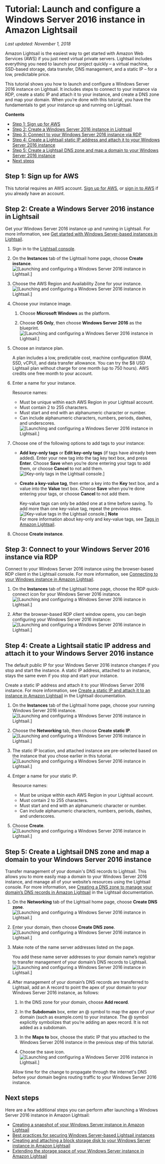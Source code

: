 # Tutorial: Launch and configure a Windows Server 2016 instance in Amazon Lightsail<a name="amazon-lightsail-tutorial-launching-and-configuring-windows-server-2016"></a>

 *Last updated: November 1, 2018* 

Amazon Lightsail is the easiest way to get started with Amazon Web Services \(AWS\) if you just need virtual private servers\. Lightsail includes everything you need to launch your project quickly – a virtual machine, SSD\-based storage, data transfer, DNS management, and a static IP – for a low, predictable price\.

This tutorial shows you how to launch and configure a Windows Server 2016 instance on Lightsail\. It includes steps to connect to your instance via RDP, create a static IP and attach it to your instance, and create a DNS zone and map your domain\. When you’re done with this tutorial, you have the fundamentals to get your instance up and running on Lightsail\.

**Contents**
+ [Step 1: Sign up for AWS](#tutorial-launching-and-configuring-windows-server-2016-sign-up-for-aws)
+ [Step 2: Create a Windows Server 2016 instance in Lightsail](#create-a-windows-server-instance)
+ [Step 3: Connect to your Windows Server 2016 instance via RDP](#connecting-to-your-instance-via-rdp)
+ [Step 4: Create a Lightsail static IP address and attach it to your Windows Server 2016 instance](#tutorial-launching-and-configuring-windows-server-2016-creating-a-lightsail-static-ip)
+ [Step 5: Create a Lightsail DNS zone and map a domain to your Windows Server 2016 instance](#tutorial-launching-and-configuring-windows-server-2016-creating-a-lightsail-static-ip)
+ [Next steps](#tutorial-launching-and-configuring-windows-server-2016-next-steps)

## Step 1: Sign up for AWS<a name="tutorial-launching-and-configuring-windows-server-2016-sign-up-for-aws"></a>

This tutorial requires an AWS account\. [Sign up for AWS](https://console.aws.amazon.com/console/home), or [sign in to AWS](https://console.aws.amazon.com/console/home) if you already have an account\.

## Step 2: Create a Windows Server 2016 instance in Lightsail<a name="create-a-windows-server-instance"></a>

Get your Windows Server 2016 instance up and running in Lightsail\. For more information, see [Get started with Windows Server\-based instances in Lightsail](get-started-with-windows-based-instances-in-lightsail.md)\.

1. Sign in to the [Lightsail console](https://lightsail.aws.amazon.com/)\.

1. On the **Instances** tab of the Lightsail home page, choose **Create instance**\.  
![\[Launching and configuring a Windows Server 2016 instance in Lightsail.\]](https://d9yljz1nd5001.cloudfront.net/en_us/a825044edce3b3cf14c8cdbea7367d2e/images/amazon-lamp-tutorial-01.png)

1. Choose the AWS Region and Availability Zone for your instance\.  
![\[Launching and configuring a Windows Server 2016 instance in Lightsail.\]](https://d9yljz1nd5001.cloudfront.net/en_us/a825044edce3b3cf14c8cdbea7367d2e/images/amazon-wordpress-tutorial-02.png)

1. Choose your instance image\.

   1. Choose **Microsoft Windows** as the platform\.

   1. Choose **OS Only**, then choose **Windows Server 2016** as the blueprint\.  
![\[Launching and configuring a Windows Server 2016 instance in Lightsail.\]](https://d9yljz1nd5001.cloudfront.net/en_us/a825044edce3b3cf14c8cdbea7367d2e/images/amazon-ws-tutorial-03.png)

1. Choose an instance plan\.

   A plan includes a low, predictable cost, machine configuration \(RAM, SSD, vCPU\), and data transfer allowance\. You can try the $8 USD Lightsail plan without charge for one month \(up to 750 hours\)\. AWS credits one free month to your account\.

1. Enter a name for your instance\.

   Resource names:
   + Must be unique within each AWS Region in your Lightsail account\.
   + Must contain 2 to 255 characters\.
   + Must start and end with an alphanumeric character or number\.
   + Can include alphanumeric characters, numbers, periods, dashes, and underscores\.  
![\[Launching and configuring a Windows Server 2016 instance in Lightsail.\]](https://d9yljz1nd5001.cloudfront.net/en_us/a825044edce3b3cf14c8cdbea7367d2e/images/amazon-ws-tutorial-04.png)

1. Choose one of the following options to add tags to your instance:
   + **Add key\-only tags** or **Edit key\-only tags** \(if tags have already been added\)\. Enter your new tag into the tag key text box, and press **Enter**\. Choose **Save** when you’re done entering your tags to add them, or choose **Cancel** to not add them\.  
![\[Key-only tags in the Lightsail console.\]](https://d9yljz1nd5001.cloudfront.net/en_us/a825044edce3b3cf14c8cdbea7367d2e/images/amazon-lightsail-key-only-tags.png)
   + **Create a key\-value tag**, then enter a key into the **Key** text box, and a value into the **Value** text box\. Choose **Save** when you’re done entering your tags, or choose **Cancel** to not add them\.

     Key\-value tags can only be added one at a time before saving\. To add more than one key\-value tag, repeat the previous steps\.  
![\[Key-value tags in the Lightsail console.\]](https://d9yljz1nd5001.cloudfront.net/en_us/a825044edce3b3cf14c8cdbea7367d2e/images/amazon-lightsail-key-value-tag.png)
**Note**  
For more information about key\-only and key\-value tags, see [Tags in Amazon Lightsail](amazon-lightsail-tags.md)\.

1. Choose **Create instance**\.

## Step 3: Connect to your Windows Server 2016 instance via RDP<a name="connecting-to-your-instance-via-rdp"></a>

Connect to your Windows Server 2016 instance using the browser\-based RDP client in the Lightsail console\. For more information, see [Connecting to your Windows instance in Amazon Lightsail](connect-to-your-windows-based-instance-using-amazon-lightsail.md)\.

1. On the **Instances** tab of the Lightsail home page, choose the RDP quick\-connect icon for your Windows Server 2016 instance\.  
![\[Launching and configuring a Windows Server 2016 instance in Lightsail.\]](https://d9yljz1nd5001.cloudfront.net/en_us/a825044edce3b3cf14c8cdbea7367d2e/images/amazon-ws-tutorial-05.png)

1. After the browser\-based RDP client window opens, you can begin configuring your Windows Server 2016 instance:  
![\[Launching and configuring a Windows Server 2016 instance in Lightsail.\]](https://d9yljz1nd5001.cloudfront.net/en_us/a825044edce3b3cf14c8cdbea7367d2e/images/amazon-ws-tutorial-06.png)

## Step 4: Create a Lightsail static IP address and attach it to your Windows Server 2016 instance<a name="tutorial-launching-and-configuring-windows-server-2016-creating-a-lightsail-static-ip"></a>

The default public IP for your Windows Server 2016 instance changes if you stop and start the instance\. A static IP address, attached to an instance, stays the same even if you stop and start your instance\.

Create a static IP address and attach it to your Windows Server 2016 instance\. For more information, see [Create a static IP and attach it to an instance in Amazon Lightsail](lightsail-create-static-ip.md) in the Lightsail documentation\.

1. On the **Instances** tab of the Lightsail home page, choose your running Windows Server 2016 instance\.  
![\[Launching and configuring a Windows Server 2016 instance in Lightsail.\]](https://d9yljz1nd5001.cloudfront.net/en_us/a825044edce3b3cf14c8cdbea7367d2e/images/amazon-ws-tutorial-09.png)

1. Choose the **Networking** tab, then choose **Create static IP**\.  
![\[Launching and configuring a Windows Server 2016 instance in Lightsail.\]](https://d9yljz1nd5001.cloudfront.net/en_us/a825044edce3b3cf14c8cdbea7367d2e/images/amazon-wordpress-tutorial-10.png)

1. The static IP location, and attached instance are pre\-selected based on the instance that you chose earlier in this tutorial\.  
![\[Launching and configuring a Windows Server 2016 instance in Lightsail.\]](https://d9yljz1nd5001.cloudfront.net/en_us/a825044edce3b3cf14c8cdbea7367d2e/images/amazon-ws-tutorial-11.png)

1. Entger a name for your static IP\.

   Resource names:
   + Must be unique within each AWS Region in your Lightsail account\.
   + Must contain 2 to 255 characters\.
   + Must start and end with an alphanumeric character or number\.
   + Can include alphanumeric characters, numbers, periods, dashes, and underscores\.

1. Choose **Create**\.  
![\[Launching and configuring a Windows Server 2016 instance in Lightsail.\]](https://d9yljz1nd5001.cloudfront.net/en_us/a825044edce3b3cf14c8cdbea7367d2e/images/amazon-wordpress-tutorial-12.png)

## Step 5: Create a Lightsail DNS zone and map a domain to your Windows Server 2016 instance<a name="tutorial-launching-and-configuring-windows-server-2016-creating-a-dns-zone"></a>

Transfer management of your domain's DNS records to Lightsail\. This allows you to more easily map a domain to your Windows Server 2016 instance, and manage all of your website’s resources using the Lightsail console\. For more information, see [Creating a DNS zone to manage your domain’s DNS records in Amazon Lightsail](lightsail-how-to-create-dns-entry.md) in the Lightsail documentation\.

1. On the **Networking** tab of the Lightsail home page, choose **Create DNS zone**\.  
![\[Launching and configuring a Windows Server 2016 instance in Lightsail.\]](https://d9yljz1nd5001.cloudfront.net/en_us/a825044edce3b3cf14c8cdbea7367d2e/images/amazon-wordpress-tutorial-13.png)

1. Enter your domain, then choose **Create DNS zone**\.  
![\[Launching and configuring a Windows Server 2016 instance in Lightsail.\]](https://d9yljz1nd5001.cloudfront.net/en_us/a825044edce3b3cf14c8cdbea7367d2e/images/amazon-wordpress-tutorial-14.png)

1. Make note of the name server addresses listed on the page\.

   You add these name server addresses to your domain name’s registrar to transfer management of your domain’s DNS records to Lightsail\.  
![\[Launching and configuring a Windows Server 2016 instance in Lightsail.\]](https://d9yljz1nd5001.cloudfront.net/en_us/a825044edce3b3cf14c8cdbea7367d2e/images/amazon-wordpress-tutorial-15.png)

1. After management of your domain’s DNS records are transferred to Lightsail, add an A record to point the apex of your domain to your Windows Server 2016 instance, as follows:

   1. In the DNS zone for your domain, choose **Add record**\.

   1. In the **Subdomain** box, enter an @ symbol to map the apex of your domain \(such as example\.com\) to your instance\. The @ symbol explicitly symbolizes that you’re adding an apex record\. It is not added as a subdomain\.

   1. In the **Maps to** box, choose the static IP that you attached to the Windows Server 2016 instance in the previous step of this tutorial\.

   1. Choose the save icon\.  
![\[Launching and configuring a Windows Server 2016 instance in Lightsail.\]](https://d9yljz1nd5001.cloudfront.net/en_us/a825044edce3b3cf14c8cdbea7367d2e/images/amazon-wordpress-tutorial-16.png)

   Allow time for the change to propagate through the internet's DNS before your domain begins routing traffic to your Windows Server 2016 instance\.

## Next steps<a name="tutorial-launching-and-configuring-windows-server-2016-next-steps"></a>

Here are a few additional steps you can perform after launching a Windows Server 2016 instance in Amazon Lightsail:
+ [Creating a snapshot of your Windows Server instance in Amazon Lightsail](prepare-windows-based-instance-and-create-snapshot.md)
+ [Best practices for securing Windows Server\-based Lightsail instances](best-practices-for-securing-windows-based-lightsail-instances.md)
+ [Creating and attaching a block storage disk to your Windows Server instance in Amazon Lightsail](create-and-attach-additional-block-storage-disks-windows.md)
+ [Extending the storage space of your Windows Server instance in Amazon Lightsail](extending-windows-server-storage-space-in-amazon-lightsail.md)